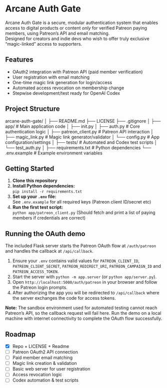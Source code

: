 # Arcane Auth Gate

Arcane Auth Gate is a secure, modular authentication system that enables access to digital products or content *only* for verified Patreon paying members, using Patreon’s API and email matching.  
Designed for creators and indie devs who wish to offer truly exclusive “magic-linked” access to supporters.

## Features

- OAuth2 integration with Patreon API (paid member verification)
- User registration with email matching
- One-time magic link generation for login/access
- Automated access revocation on membership change
- Stepwise development/test ready for OpenAI Codex

## Project Structure

arcane-auth-gate/
│
├── README.md
├── LICENSE
├── .gitignore
│
├── app/ # Main application code
│ ├── init.py
│ ├── auth.py # Core authentication logic
│ ├── patreon_client.py # Patreon API interaction
│ ├── magic_link.py # Magic link generator/validator
│ └── config.py # App configuration/settings
│
├── tests/ # Automated and Codex test scripts
│ └── test_auth.py
│
├── requirements.txt # Python dependencies
└── .env.example # Example environment variables


## Getting Started

1. **Clone this repository**
2. **Install Python dependencies:**  
   `pip install -r requirements.txt`
3. **Set up your `.env` file:**  
   See `.env.example` for all required keys (Patreon client ID/secret etc)
4. **Run the first test script:**  
   `python app/patreon_client.py`
   (Should fetch and print a list of paying members if credentials are correct)

## Running the OAuth demo

The included Flask server starts the Patreon OAuth flow at `/auth/patreon` and
handles the callback at `/api/callback`.

1. Ensure your `.env` contains valid values for `PATREON_CLIENT_ID`,
   `PATREON_CLIENT_SECRET`, `PATREON_REDIRECT_URI`, `PATREON_CAMPAIGN_ID` and
   `PATREON_ACCESS_TOKEN`.
2. Start the server with `python -m app.server` (or `python app/server.py`).
3. Open `http://localhost:5000/auth/patreon` in your browser and follow the
   Patreon login prompts.
4. After authorizing the app you will be redirected to `/api/callback` where the
   server exchanges the code for access tokens.

**Note:** The sandbox environment used for automated testing cannot reach
Patreon’s API, so the callback request will fail here. Run the demo on a local
machine with internet connectivity to complete the OAuth flow successfully.

## Roadmap

- [x] Repo + LICENSE + Readme
- [ ] Patreon OAuth2 API connection
- [ ] Paid member email matching
- [ ] Magic link creation & validation
- [ ] Basic web server for user registration
- [ ] Access revocation logic
- [ ] Codex automation & test scripts
